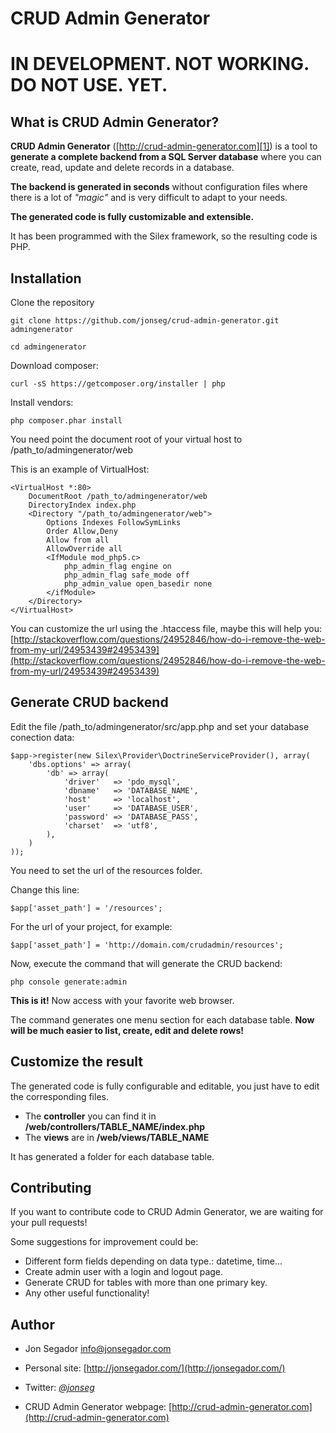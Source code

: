 CRUD Admin Generator
===================

# IN DEVELOPMENT. NOT WORKING. DO NOT USE. YET.

What is CRUD Admin Generator?
-----------------------------

**CRUD Admin Generator** ([http://crud-admin-generator.com][1]) is a tool to **generate a complete backend from a SQL Server database** where you can create, read, update and delete records in a database. 

**The backend is generated in seconds** without configuration files where there is a lot of *"magic"* and is very difficult to adapt to your needs. 

**The generated code is fully customizable and extensible.**

It has been programmed with the Silex framework, so the resulting code is PHP.


Installation
------------

Clone the repository

    git clone https://github.com/jonseg/crud-admin-generator.git admingenerator

    cd admingenerator

Download composer:

    curl -sS https://getcomposer.org/installer | php

Install vendors:

    php composer.phar install

You need point the document root of your virtual host to /path_to/admingenerator/web

This is an example of VirtualHost:

    <VirtualHost *:80>
        DocumentRoot /path_to/admingenerator/web
        DirectoryIndex index.php
        <Directory "/path_to/admingenerator/web">
            Options Indexes FollowSymLinks
            Order Allow,Deny
            Allow from all
            AllowOverride all
            <IfModule mod_php5.c>
                php_admin_flag engine on
                php_admin_flag safe_mode off
                php_admin_value open_basedir none
            </ifModule>
        </Directory>
    </VirtualHost>
    
You can customize the url using the .htaccess file, maybe this will help you:
[http://stackoverflow.com/questions/24952846/how-do-i-remove-the-web-from-my-url/24953439#24953439](http://stackoverflow.com/questions/24952846/how-do-i-remove-the-web-from-my-url/24953439#24953439)


Generate CRUD backend
---------------------

Edit the file /path_to/admingenerator/src/app.php and set your database conection data:

    $app->register(new Silex\Provider\DoctrineServiceProvider(), array(
        'dbs.options' => array(
            'db' => array(
                'driver'   => 'pdo_mysql',
                'dbname'   => 'DATABASE_NAME',
                'host'     => 'localhost',
                'user'     => 'DATABASE_USER',
                'password' => 'DATABASE_PASS',
                'charset'  => 'utf8',
            ),
        )
    ));


You need to set the url of the resources folder.

Change this line:

    $app['asset_path'] = '/resources';

For the url of your project, for example:

    $app['asset_path'] = 'http://domain.com/crudadmin/resources';


Now, execute the command that will generate the CRUD backend:

    php console generate:admin

**This is it!** Now access with your favorite web browser.


The command generates one menu section for each database table. **Now will be much easier to list, create, edit and delete rows!**


Customize the result
--------------------

The generated code is fully configurable and editable, you just have to edit the corresponding files.

 - The **controller** you can find it in **/web/controllers/TABLE_NAME/index.php**
 - The **views** are in **/web/views/TABLE_NAME**

It has generated a folder for each database table.


Contributing
------------

If you want to contribute code to CRUD Admin Generator, we are waiting for your pull requests!

Some suggestions for improvement could be:

 - Different form fields depending on data type.: datetime, time...
 - Create admin user with a login and logout page.
 - Generate CRUD for tables with more than one primary key.
 - Any other useful functionality!

Author
------

* Jon Segador <info@jonsegador.com>
* Personal site: [http://jonsegador.com/](http://jonsegador.com/)
* Twitter: *[@jonseg](https://twitter.com/jonseg)*
* CRUD Admin Generator webpage: [http://crud-admin-generator.com](http://crud-admin-generator.com)


  [1]: http://crud-admin-generator.com

